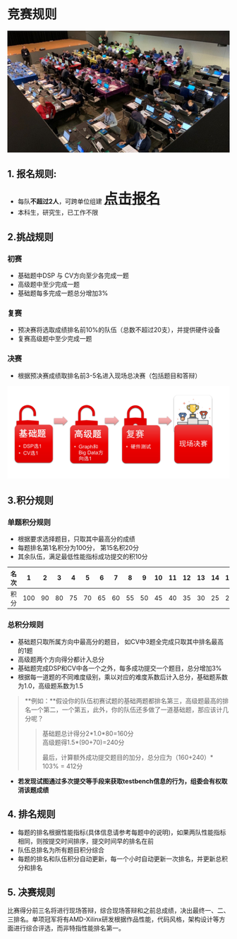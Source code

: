 # 竞赛规则
![](./images/cover.jpg)

## **1. 报名规则**: 
+ 每队**不超过2人**，可跨单位组建
<a href="http://118.31.189.183:8008/"><font size="6" ><strong>点击报名</strong></font></a>
+ 本科生，研究生，已工作不限  
  
## **2.挑战规则**

### 初赛
+ 基础题中DSP 与 CV方向至少各完成一题
+ 高级题中至少完成一题
+ 基础题每多完成一题总分增加3%


### 复赛

+ 预决赛将选取成绩排名前10%的队伍（总数不超过20支），并提供硬件设备
+ 复赛高级题中至少完成一题

### 决赛
+ 根据预决赛成绩取排名前3-5名进入现场总决赛（包括题目和答辩）

![](./images/feature.jpg)
  

## **3.积分规则**


### 单题积分规则

+ 根据要求选择题目，只取其中最高分的成绩
+ 每题排名第1名积分为100分， 第15名积20分
+ 其余队伍，满足最低性能指标成功提交的积10分


| 名次 | 1 | 2 | 3 | 4 | 5 |6 | 7 | 8 | 9 | 10 | 11 | 12 | 13 | 14 | 15 | 提交 |
|:---:|:--:|:--:|:--:|:--:|:--:|:--:|:--:|:--:|:--:|:--:|:--:|:--:|:--:|:--:|:--:|:--:|
| 积分 | 100 | 90 | 80 | 75 | 70 | 65 | 60 | 55 | 50 | 45 | 40 | 35 | 30 | 25 | 20 | 10 |

### 总积分规则

+ 基础题只取所属方向中最高分的题目， 如CV中3题全完成只取其中排名最高的1题
+ 高级题两个方向得分都计入总分
+ 基础题完成DSP和CV中各一个之外，每多成功提交一个题目，总分增加3%
+ 根据每一道题的不同难度级别，乘以对应的难度系数后计入总分，基础题系数为1.0，高级题系数为1.5


> **例如：**假设你的队伍初赛试题的基础两题都排名第三，高级题最高的排名一个第二，一个第五，此外，你的队伍还多做了一道基础题，那应该计几分呢？
> > 基础题总计得分2\*1.0\*80=160分  
> > 高级题得1.5\*(90+70)=240分  
> >
> > 最后，计算额外成功提交题目的加分，总分应为（160+240）\* 103% = 412分

+ **若发现试图通过多次提交等手段来获取testbench信息的行为，组委会有权取消该题成绩**


## **4. 排名规则**
+ 每题的排名根据性能指标(具体信息请参考每题中的说明)，如果两队性能指标相同，则按提交时间排序，提交时间早的排名在前
+ 队伍总排名为所有题目积分综合
+ 每题的排名和队伍积分自动更新，每一个小时自动更新一次排名，并更新总积分和排名

## **5. 决赛规则**  

比赛得分前三名将进行现场答辩，综合现场答辩和之前总成绩，决出最终一、二、三排名。单项冠军将有AMD-Xilinx研发根据作品性能，代码风格，架构设计等方面进行综合评选，而非特指性能排名第一。

 
